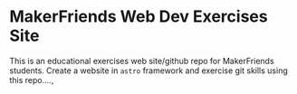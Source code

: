 # MakerFriends Web Dev Exercises Site

This is an educational exercises web site/github repo for MakerFriends students. Create a website in `astro` framework and exercise git skills using this repo....,
